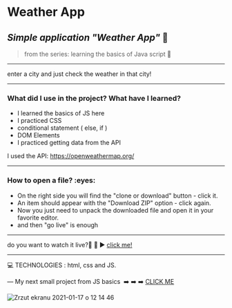 <h1> Weather App </h1>

 
*<h2>Simple application  "Weather App"* :blue_book:</h2>
>from the series: learning the basics of Java script  :muscle:

----


enter a city and just check the weather in that city!



-------

<h3>What did I use in the project? What have I learned?</h3>

* I learned the basics of JS here
* I practiced CSS
* conditional statement ( else, if )
* DOM Elements 
* I practiced getting data from the API

I used the API: https://openweathermap.org/




-----

<h3>How to open a file? :eyes: </h3>

* On the right side you will find the "clone or download" button - click it.
* An item should appear with the "Download ZIP" option - click again.
* Now you just need to unpack the downloaded file and open it in your favorite editor.
* and then "go live" is enough

-----

do you want to watch it live?📲 :calling:  :arrow_forward:   [click me!](https://martynakiljan.github.io/weather-app/html.html)

-----


:computer: TECHNOLOGIES : html, css and JS.

—
My next small project from JS basics  :arrow_right: :arrow_right: :arrow_right: [CLICK ME ](https://github.com/martynakiljan/simple-converter-F-C)






![Zrzut ekranu 2021-01-17 o 12 14 46](https://user-images.githubusercontent.com/59742201/104838829-a37eee00-58bd-11eb-8a2d-d7ccf8241722.png)

